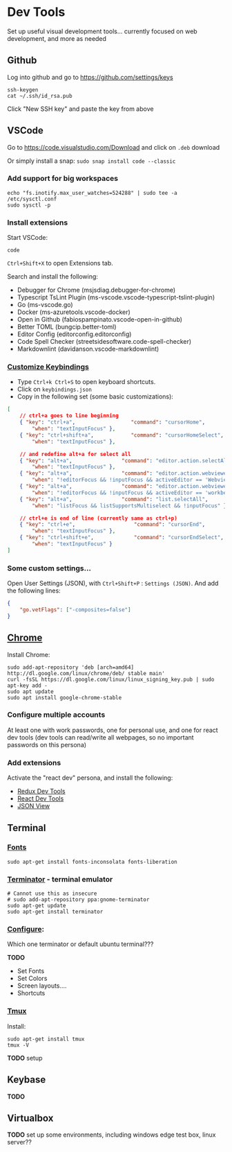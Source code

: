 # Dev Tools

Set up useful visual development tools...
currently focused on web development, and more as needed

## Github

Log into github and go to https://github.com/settings/keys

```shell
ssh-keygen
cat ~/.ssh/id_rsa.pub
```

Click "New SSH key" and paste the key from above

## VSCode

Go to https://code.visualstudio.com/Download and click on `.deb` download

Or simply install a snap: `sudo snap install code --classic`

### Add support for big workspaces

```shell
echo "fs.inotify.max_user_watches=524288" | sudo tee -a /etc/sysctl.conf
sudo sysctl -p
```

### Install extensions

Start VSCode:

```shell
code
```

`Ctrl+Shift+X` to open Extensions tab.

Search and install the following:

* Debugger for Chrome (msjsdiag.debugger-for-chrome)
* Typescript TsLint Plugin (ms-vscode.vscode-typescript-tslint-plugin)
* Go (ms-vscode.go)
* Docker (ms-azuretools.vscode-docker)
* Open in Github (fabiospampinato.vscode-open-in-github)
* Better TOML (bungcip.better-toml)
* Editor Config (editorconfig.editorconfig)
* Code Spell Checker (streetsidesoftware.code-spell-checker)
* Markdownlint (davidanson.vscode-markdownlint)

### [Customize Keybindings](https://code.visualstudio.com/docs/getstarted/keybindings)

* Type `Ctrl+k Ctrl+S` to open keyboard shortcuts.
* Click on `keybindings.json`
* Copy in the following set (some basic customizations):

```json
[
    // ctrl+a goes to line beginning
    { "key": "ctrl+a",                  "command": "cursorHome",
        "when": "textInputFocus" },
    { "key": "ctrl+shift+a",            "command": "cursorHomeSelect",
        "when": "textInputFocus" },

    // and redefine alt+a for select all
    { "key": "alt+a",                "command": "editor.action.selectAll",
        "when": "textInputFocus" },
    { "key": "alt+a",                "command": "editor.action.webvieweditor.selectAll",
        "when": "!editorFocus && !inputFocus && activeEditor == 'WebviewEditor'" },
    { "key": "alt+a",                "command": "editor.action.webvieweditor.selectAll",
        "when": "!editorFocus && !inputFocus && activeEditor == 'workbench.editor.htmlPreviewPart'" },
    { "key": "alt+a",                "command": "list.selectAll",
        "when": "listFocus && listSupportsMultiselect && !inputFocus" },

    // ctrl+e is end of line (currently same as ctrl+p)
    { "key": "ctrl+e",                   "command": "cursorEnd",
        "when": "textInputFocus" },
    { "key": "ctrl+shift+e",             "command": "cursorEndSelect",
        "when": "textInputFocus" }
]
```

### Some custom settings...

Open User Settings (JSON), with `Ctrl+Shift+P` : `Settings (JSON)`.
And add the following lines:

```json
{
    "go.vetFlags": ["-composites=false"]
}
```


## [Chrome](https://ubunlog.com/google-chrome-ubuntu-1804/)

Install Chrome:

```shell
sudo add-apt-repository 'deb [arch=amd64] http://dl.google.com/linux/chrome/deb/ stable main' 
curl -fsSL https://dl.google.com/linux/linux_signing_key.pub | sudo apt-key add -
sudo apt update
sudo apt install google-chrome-stable
```

### Configure multiple accounts

At least one with work passwords, one for personal use, and one for react dev tools 
(dev tools can read/write all webpages, so no important passwords on this persona)

### Add extensions

Activate the "react dev" persona, and install the following:

* [Redux Dev Tools](https://chrome.google.com/webstore/detail/redux-devtools/lmhkpmbekcpmknklioeibfkpmmfibljd)
* [React Dev Tools](https://chrome.google.com/webstore/detail/react-developer-tools/fmkadmapgofadopljbjfkapdkoienihi)
* [JSON View](https://chrome.google.com/webstore/detail/jsonview/chklaanhfefbnpoihckbnefhakgolnmc)

## Terminal

### [Fonts](http://www.webupd8.org/2010/07/7-of-best-ubuntu-terminal-fixed-width.html)

```shell
sudo apt-get install fonts-inconsolata fonts-liberation
```

### [Terminator](https://www.atareao.es/software/utilidades/terminator-un-meta-terminal-ubuntu/) - terminal emulator

```shell
# Cannot use this as insecure
# sudo add-apt-repository ppa:gnome-terminator
sudo apt-get update
sudo apt-get install terminator
```

### [Configure](https://www.linuxnov.com/the-complete-guide-to-configure-terminator-terminal-emulator-layouts/):

Which one terminator or default ubuntu terminal???

**TODO**

* Set Fonts
* Set Colors
* Screen layouts....
* Shortcuts

### [Tmux](https://hackernoon.com/a-gentle-introduction-to-tmux-8d784c404340)

Install:

```shell
sudo apt-get install tmux
tmux -V
```

**TODO** setup

## Keybase

**TODO**

## Virtualbox

**TODO** set up some environments, including windows edge test box, linux server??
